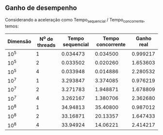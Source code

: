 ## Ganho de desempenho

Considerando a aceleração como Tempo<sub>sequencial</sub> / Tempo<sub>concorrente</sub>, temos:

|    Dimensão    | N<sup>o</sup> de threads  | Tempo sequencial | Tempo concorrente | Ganho real |
|----------------|---------------------------|------------------|-------------------|------------|
|10<sup>5</sup>  |      1                    |0.034473          | 0.034500          | 0.999217
|10<sup>5</sup>  |      2                    |0.033502          | 0.020260          | 1.653603
|10<sup>5</sup>  |      4                    |0.033948          | 0.014886          | 2.280532
|10<sup>7</sup>  |      1                    |3.293847          | 3.374085          | 0.976219
|10<sup>7</sup>  |      2                    |3.271783          | 1.948871          | 1.678809
|10<sup>7</sup>  |      4                    |3.262167          | 1.380706          | 2.362680
|10<sup>8</sup>  |      1                    |34.94813          | 35.40800          | 0.987012
|10<sup>8</sup>  |      2                    |33.16871          | 20.13357          | 1.647433
|10<sup>8</sup>  |      4                    |33.94924          | 14.06221          | 2.414217
